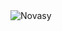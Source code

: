 
<img src="https://komarev.com/ghpvc/?username=novasy&label=Profile%20Views&color=da004e" alt="Novasy" />
 
